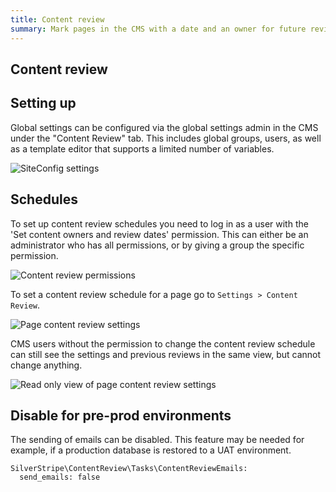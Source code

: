 ```yaml
---
title: Content review
summary: Mark pages in the CMS with a date and an owner for future reviews.
---
```


## Content review

## Setting up

Global settings can be configured via the global settings admin in the CMS under the "Content Review" tab.
This includes global groups, users, as well as a template editor that supports a limited number of variables.

![SiteConfig settings](_images/content-review-siteconfig-settings.png)

## Schedules

To set up content review schedules you need to log in as a user with the 'Set content owners and review dates' permission. This can either
be an administrator who has all permissions, or by giving a group the specific permission.

![Content review permissions](_images/content-review-permission.png)

To set a content review schedule for a page go to `Settings > Content Review`.

![Page content review settings](_images/content-review-settings.png)

CMS users without the permission to change the content review schedule can still see the settings
and previous reviews in the same view, but cannot change anything.

![Read only view of page content review settings](_images/content-review-settings-ro.png)

## Disable for pre-prod environments

The sending of emails can be disabled. This feature may be needed for example, if a production database is restored to a UAT environment.

```
SilverStripe\ContentReview\Tasks\ContentReviewEmails:
  send_emails: false
```
